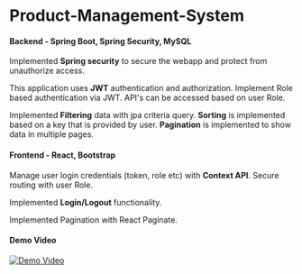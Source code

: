 # Product-Management-System

#### Backend - Spring Boot, Spring Security, MySQL

<p>
Implemented <strong>Spring security</strong> to secure the webapp and protect from unauthorize access.
</p>
<p>
This application uses <strong>JWT</strong> authentication and authorization. Implement Role based authentication via JWT. API's can be accessed based on user Role.
</p>
<p>
Implemented <strong>Filtering</strong> data with jpa criteria query. <strong>Sorting</strong> is implemented based on a key that is provided by user. <strong>Pagination</strong> is implemented to show data in multiple pages.
</p>

#### Frontend - React, Bootstrap
<p>
Manage user login credentials (token, role etc) with <strong>Context API</strong>. Secure routing with user Role.
</p>
<p>
Implemented <strong>Login/Logout</strong> functionality.
</p>
<p>
Implemented Pagination with React Paginate.
</p>

#### Demo Video

[![Demo Video](https://drive.google.com/thumbnail?authuser=0&sz=w1280&id=173UsQDn7nchvGjwuAY79MHDuUgIovF7k)](https://drive.google.com/file/d/173UsQDn7nchvGjwuAY79MHDuUgIovF7k/view?usp=sharing "Demo Video")

